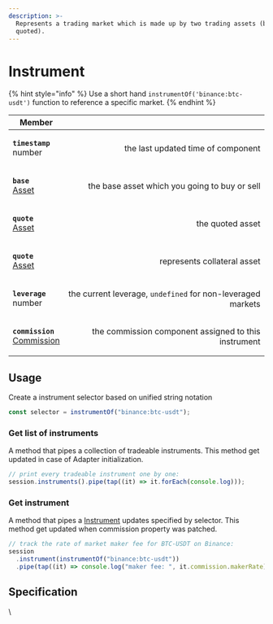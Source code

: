 ```yaml
---
description: >-
  Represents a trading market which is made up by two trading assets (base and
  quoted).
---
```


# Instrument

{% hint style="info" %}
Use a short hand `instrumentOf('binance:btc-usdt')` function to reference a specific market.
{% endhint %}

| Member                                                                                    |                                                             |
| ----------------------------------------------------------------------------------------- | ----------------------------------------------------------: |
| <p><strong><code>timestamp</code></strong><br>number</p>                                  |                          the last updated time of component |
| <p><strong><code>base</code></strong><br><a href="../asset.md">Asset</a></p>              |               the base asset which you going to buy or sell |
| <p><strong><code>quote</code></strong><br><a href="../asset.md">Asset</a></p>             |                                            the quoted asset |
| <p><strong><code>quote</code></strong><br><a href="../asset.md">Asset</a></p>             |                                 represents collateral asset |
| <p><strong><code>leverage</code></strong><br><strong><code></code></strong>number</p>     | the current leverage, `undefined` for non-leveraged markets |
| <p><strong><code>commission</code></strong><br><a href="commission.md">Commission</a></p> |        the commission component assigned to this instrument |

## Usage

Create a instrument selector based on unified string notation

```typescript
const selector = instrumentOf("binance:btc-usdt");
```

### Get list of instruments <a href="#get-list-of-instruments" id="get-list-of-instruments"></a>

A method that pipes a collection of tradeable instruments. This method get updated in case of Adapter initialization.

```typescript
// print every tradeable instrument one by one:
session.instruments().pipe(tap((it) => it.forEach(console.log)));
```

### Get instrument <a href="#get-instrument" id="get-instrument"></a>

A method that pipes a [Instrument](https://developer.quantform.io/#instrument) updates specified by selector. This method get updated when commission property was patched.

```typescript
// track the rate of market maker fee for BTC-USDT on Binance:
session
  .instrument(instrumentOf("binance:btc-usdt"))
  .pipe(tap((it) => console.log("maker fee: ", it.commission.makerRate)));
```

## Specification

\
